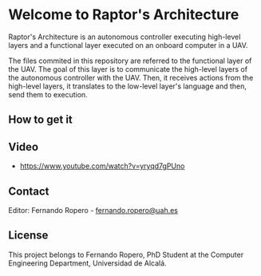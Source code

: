 # Welcome to Raptor's Architecture
Raptor's Architecture is an autonomous controller executing high-level layers and a functional layer executed on an onboard computer in a UAV.

The files commited in this repository are referred to the functional layer of the UAV. The goal of this layer is to communicate the high-level layers of the autonomous controller with the UAV. Then, it receives actions from the high-level layers, it translates to the low-level layer's language and then, send them to execution.

## How to get it

## Video
- https://www.youtube.com/watch?v=yryqd7gPUno


## Contact
Editor: Fernando Ropero - fernando.ropero@uah.es

## License

This project belongs to Fernando Ropero, PhD Student at the Computer Engineering Department, Universidad de Alcalá. 

